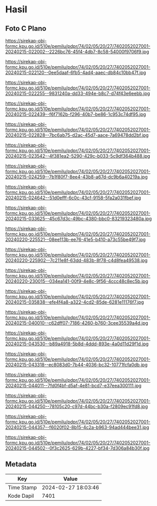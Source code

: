 # Hasil

## Foto C Plano

https://sirekap-obj-formc.kpu.go.id/510e/pemilu/pdpr/74/02/05/20/27/7402052027001-20240215-022002--2226bc76-45f4-4db7-8c58-54000f9706f9.jpg

https://sirekap-obj-formc.kpu.go.id/510e/pemilu/pdpr/74/02/05/20/27/7402052027001-20240215-022120--0ee5daaf-6fb5-4ad4-aaec-db84c10bb47f.jpg

https://sirekap-obj-formc.kpu.go.id/510e/pemilu/pdpr/74/02/05/20/27/7402052027001-20240215-022255--9831240a-dd33-494e-b8c7-d74f43e6eebb.jpg

https://sirekap-obj-formc.kpu.go.id/510e/pemilu/pdpr/74/02/05/20/27/7402052027001-20240215-022439--f6f7162b-f296-40b7-be86-1c953c74df95.jpg

https://sirekap-obj-formc.kpu.go.id/510e/pemilu/pdpr/74/02/05/20/27/7402052027001-20240215-022828--7bc6ab75-d2ac-45d7-aace-7a69478dd2bf.jpg

https://sirekap-obj-formc.kpu.go.id/510e/pemilu/pdpr/74/02/05/20/27/7402052027001-20240215-023542--4f381ea2-5290-429c-b033-5c9df364b488.jpg

https://sirekap-obj-formc.kpu.go.id/510e/pemilu/pdpr/74/02/05/20/27/7402052027001-20240215-024259--7b1f80f7-8ee4-43b8-a67d-dc9b6a40219a.jpg

https://sirekap-obj-formc.kpu.go.id/510e/pemilu/pdpr/74/02/05/20/27/7402052027001-20240215-024642--51d0efff-6c0c-43cf-9158-5fa2a031fbef.jpg

https://sirekap-obj-formc.kpu.go.id/510e/pemilu/pdpr/74/02/05/20/27/7402052027001-20240215-033625--45c67d3c-49bc-4380-bbc0-83219323480a.jpg

https://sirekap-obj-formc.kpu.go.id/510e/pemilu/pdpr/74/02/05/20/27/7402052027001-20240220-225521--08ee113b-ee76-41e5-b410-a73c55be49f7.jpg

https://sirekap-obj-formc.kpu.go.id/510e/pemilu/pdpr/74/02/05/20/27/7402052027001-20240220-225902--7c211e8f-63dd-483b-8f78-c4d8fea49538.jpg

https://sirekap-obj-formc.kpu.go.id/510e/pemilu/pdpr/74/02/05/20/27/7402052027001-20240220-230015--034ea141-00f9-4e8c-9f56-4ccc48c8ec5b.jpg

https://sirekap-obj-formc.kpu.go.id/510e/pemilu/pdpr/74/02/05/20/27/7402052027001-20240215-035838--efe4f4a8-a322-4cd2-85de-6281e11176f7.jpg

https://sirekap-obj-formc.kpu.go.id/510e/pemilu/pdpr/74/02/05/20/27/7402052027001-20240215-040010--c62dff07-7186-4260-b760-3cee35539a4d.jpg

https://sirekap-obj-formc.kpu.go.id/510e/pemilu/pdpr/74/02/05/20/27/7402052027001-20240215-043530--b89a4918-5b8d-4ddd-893e-4a0d11d29f1d.jpg

https://sirekap-obj-formc.kpu.go.id/510e/pemilu/pdpr/74/02/05/20/27/7402052027001-20240215-043318--ec8083d0-7b44-4036-bc32-10771fcfa0db.jpg

https://sirekap-obj-formc.kpu.go.id/510e/pemilu/pdpr/74/02/05/20/27/7402052027001-20240215-044011--7fd0f4bf-d5af-4e81-bcd7-e37eea300111.jpg

https://sirekap-obj-formc.kpu.go.id/510e/pemilu/pdpr/74/02/05/20/27/7402052027001-20240215-044250--78105c20-c97d-44bc-b30a-f2809ec91fd8.jpg

https://sirekap-obj-formc.kpu.go.id/510e/pemilu/pdpr/74/02/05/20/27/7402052027001-20240215-044357--f6020f02-8b15-4c2a-b963-94ad444bee31.jpg

https://sirekap-obj-formc.kpu.go.id/510e/pemilu/pdpr/74/02/05/20/27/7402052027001-20240215-044502--0f3c2625-629b-4227-bf34-7d306a84b30f.jpg


## Metadata

| Key        | Value               |
| ---------- | ------------------- |
| Time Stamp | 2024-02-27 18:03:46 |
| Kode Dapil | 7401                |



